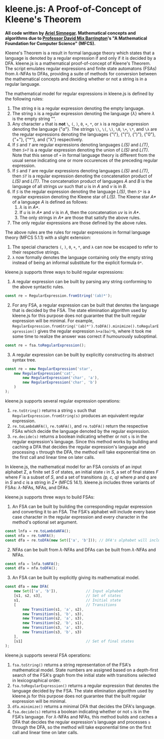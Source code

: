 # kleene.js: A Proof-of-Concept of Kleene's Theorem

**All code written by [Ariel Simnegar](https://www.linkedin.com/in/ariel-simnegar/). Mathematical concepts and algorithms due to [Professor David Mix Barrington](https://people.cs.umass.edu/~barring/)'s "A Mathematical Foundation for Computer Science" (MFCS).**

Kleene's Theorem is a result in formal language theory which states that a language is denoted by a regular expression if and only if it is decided by a DFA. kleene.js is a mathematical proof-of-concept of Kleene's Theorem. The script emulates regular expressions and finite state automatons (FSAs) from *λ*-NFAs to DFAs, providing a suite of methods for conversion between the mathematical concepts and deciding whether or not a string is in a regular language.

The mathematical model for regular expressions in kleene.js is defined by the following rules:
1. The string `0` is a regular expression denoting the empty language.
2. The string `λ` is a regular expression denoting the language {*λ*} where *λ* is the empty string "".
3. Any character *`a`* that is **not** `\`, `(`, `)`, `0`, `+`, `*`, or `λ` is a regular expression denoting the language {"*a*"}. The strings `\\`, `\(`, `\)`, `\0`, `\+`, `\*`, and `\λ` are the regular expressions denoting the languages {"\\"}, {"("}, {")"}, {"0"}, {"+"}, {"\*"}, and {"λ"} respectively.
4. If *`S`* and *`T`* are regular expressions denoting languages *L(S)* and *L(T)*, then *`S+T`* is a regular expression denoting the union of *L(S)* and *L(T)*. Note that this sense of `+` in formal language theory is different from the usual sense indicating one or more occurences of the preceding regular expression.
5. If *`S`* and *`T`* are regular expressions denoting languages *L(S)* and *L(T)*, then *`ST`* is a regular expression denoting the concatenation product of *L(S)* and *L(T)*. The concatenation product of languages *A* and *B* is the language of all strings *uv* such that *u* is in *A* and *v* is in *B*.
6. If *`S`* is the regular expression denoting the language *L(S)*, then *`S*`* is a regular expression denoting the Kleene star of *L(S)*. The Kleene star *A\** of a language *A* is defined as follows:
   1. *λ* is in *A\**.
   2. If *u* is in *A\** and *v* is in *A*, then the concatenation *uv* is in *A\**.
   3. The only strings in *A\** are those that satisfy the above rules.
7. The only regular expressions are those defined by the above rules.

The above rules are the rules for regular expressions in formal language theory (MFCS 5.1.1) with a slight extension:
1. The special characters `(`, `)`, `0`, `+`, `*`, and `λ` can now be escaped to refer to their respective strings.
2. `λ` now formally denotes the language containing only the empty string instead of being an informal substitute for the explicit formula `0*`.

kleene.js supports three ways to build regular expressions:
1. A regular expression can be built by parsing any string conforming to the above syntactic rules.
```javascript
const re = RegularExpression.fromString('(ab)*');
```
2. For any FSA, a regular expression can be built that denotes the language that is decided by the FSA. The state elimination algorithm used by kleene.js for this purpose does not guarantee that the built regular expression will be minimal. For example, `RegularExpression.fromString('(ab)*').toDFA().minimize().toRegularExpression()` gives the regular expression `λ+a(ba)*b`, where it took me some time to realize the answer was correct if humourously suboptimal.
```javascript
const re = fsa.toRegularExpression();
```
3. A regular expression can be built by explicitly constructing its abstract syntax tree.
```javascript
const re = new RegularExpression('star',
    new RegularExpression('cat',
        new RegularExpression('char', 'a'),
        new RegularExpression('char', 'b')
    )
);
```

kleene.js supports several regular expression operations:
1. `re.toString()` returns a string `s` such that `RegularExpression.fromString(s)` produces an equivalent regular expression.
2. `re.toLambdaNFA()`, `re.toNFA()`, and `re.toDFA()` return the respective FSAs which decide the language denoted by the regular expression.
3. `re.decide(s)` returns a boolean indicating whether or not `s` is in the regular expression's language. Since this method works by building and caching a DFA that decides the regular expression's language and processing `s` through the DFA, the method will take exponential time on the first call and linear time on later calls.

In kleene.js, the mathematical model for an FSA consists of an input alphabet *Σ*, a finite set *S* of states, an initial state *ι* in *S*, a set of final states *F* where *F* is a subset of *S*, and a set of transitions *(p, c, q)* where *p* and *q* are in *S* and *c* is a string in *Σ\** (MFCS 14.1). kleene.js includes three variants of FSAs: *λ*-NFAs, NFAs, and DFAs.

kleene.js supports three ways to build FSAs:
1. An FSA can be built by building the corresponding regular expression and converting it to an FSA. The FSA's alphabet will include every base case character in the regular expression and every character in the method's optional set argument.
```javascript
const lnfa = re.toLambdaNFA();
const nfa = re.toNFA();
const dfa = re.toDFA(new Set(['a', 'b'])); // DFA's alphabet will include "a" and "b" even if not present in re
```
2. NFAs can be built from *λ*-NFAs and DFAs can be built from *λ*-NFAs and NFAs.
```javascript
const nfa = lnfa.toNFA();
const dfa = nfa.toDFA();
```
3. An FSA can be built by explicitly giving its mathematical model.
```javascript
const dfa = new DFA(
    new Set(['a', 'b']),             // Input alphabet
    [s1, s2, s3],                    // Set of states
    s1,                              // Initial state
    [                                // Transitions
        new Transition(s1, 'a', s2),
        new Transition(s1, 'b', s3),
        new Transition(s2, 'a', s3),
        new Transition(s2, 'b', s1),
        new Transition(s3, 'a', s3),
        new Transition(s3, 'b', s3)
    ],
    [s1]                             // Set of final states
);
```

kleene.js supports several FSA operations:
1. `fsa.toString()` returns a string representation of the FSA's mathematical model. State numbers are assigned based on a depth-first search of the FSA's graph from the initial state with transitions selected in lexicographical order.
2. `fsa.toRegularExpression()` returns a regular expression that denotes the language decided by the FSA. The state elimination algorithm used by kleene.js for this purpose does not guarantee that the built regular expression will be minimal. 
3. `dfa.minimize()` returns a minimal DFA that decides the DFA's language.
4. `fsa.decide(s)` returns a boolean indicating whether or not `s` is in the FSA's language. For *λ*-NFAs and NFAs, this method builds and caches a DFA that decides the regular expression's language and processes `s` through the DFA, so the method will take exponential time on the first call and linear time on later calls.
